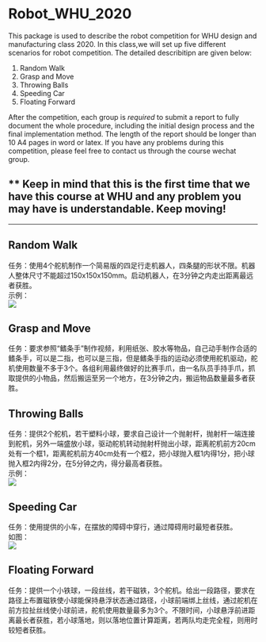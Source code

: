 # Robot_WHU_2020
This package is used to describe the robot competition for WHU design and manufacturing class 2020.
In this class,we will set up five different scenarios for robot competition. The detailed describitipn are given below: 
1. Random Walk
2. Grasp and Move
3. Throwing Balls
4. Speeding Car  
5. Floating Forward

After the competition, each group is *required* to submit a report to fully document the whole procedure, including the initial design process and the final implementation method. The length of the report should be longer than 10 A4 pages in word or latex. If you have any problems during this competition, please feel free to contact us through the course wechat group.

** Keep in mind that this is the first time that we have this course at WHU and any problem you may have is understandable. Keep moving!  
------------------------------------------------
------------------------------------------------
## Random Walk
任务：使用4个舵机制作一个简易版的四足行走机器人，四条腿的形状不限。机器人整体尺寸不能超过150x150x150mm。启动机器人，在3分钟之内走出距离最远者获胜。  
示例：  
![](https://github.com/MiaoLi/Robot_WHU_2020/blob/main/image1.JPG)  
  
## Grasp and Move  
任务：要求参照“鳍条手”制作视频，利用纸张、胶水等物品，自己动手制作合适的鳍条手，可以是二指，也可以是三指，但是鳍条手指的运动必须使用舵机驱动，舵机使用数量不多于3个。各组利用最终做好的比赛手爪，由一名队员手持手爪，抓取提供的小物品，然后搬运至另一个地方，在3分钟之内，搬运物品数量最多者获胜。
  
## Throwing Balls  
任务：提供2个舵机，若干塑料小球，要求自己设计一个抛射杆，抛射杆一端连接到舵机，另外一端盛放小球，驱动舵机转动抛射杆抛出小球，距离舵机前方20cm处有一个框1，距离舵机前方40cm处有一个框2，把小球抛入框1内得1分，把小球抛入框2内得2分，在5分钟之内，得分最高者获胜。    
示例：  
![](https://github.com/MiaoLi/Robot_WHU_2020/blob/main/image2.JPG)
  
## Speeding Car  
任务：使用提供的小车，在摆放的障碍中穿行，通过障碍用时最短者获胜。  
如图：  
![](https://github.com/MiaoLi/Robot_WHU_2020/blob/main/car.PNG)

## Floating Forward
任务：提供一个小铁球，一段丝线，若干磁铁，3个舵机。给出一段路径，要求在路径上布置磁铁使小球能保持悬浮状态通过路径，小球前端绑上丝线，通过舵机在前方拉扯丝线使小球前进，舵机使用数量最多为3个。不限时间，小球悬浮前进距离最长者获胜，若小球落地，则以落地位置计算距离，若两队均走完全程，则用时较短者获胜。



